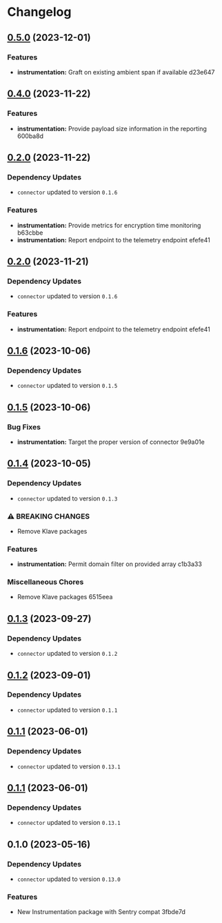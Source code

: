 # Changelog
## [0.5.0](///compare/instrumentation@0.4.0...instrumentation@0.5.0) (2023-12-01)


### Features

* **instrumentation:** Graft on existing ambient span if available d23e647

## [0.4.0](///compare/instrumentation@0.3.0...instrumentation@0.4.0) (2023-11-22)


### Features

* **instrumentation:** Provide payload size information in the reporting 600ba8d

## [0.2.0](///compare/instrumentation@0.1.6...instrumentation@0.2.0) (2023-11-22)

### Dependency Updates

* `connector` updated to version `0.1.6`

### Features

* **instrumentation:** Provide metrics for encryption time monitoring b63cbbe
* **instrumentation:** Report endpoint to the telemetry endpoint efefe41

## [0.2.0](///compare/instrumentation@0.1.6...instrumentation@0.2.0) (2023-11-21)

### Dependency Updates

* `connector` updated to version `0.1.6`

### Features

* **instrumentation:** Report endpoint to the telemetry endpoint efefe41

## [0.1.6](///compare/instrumentation@0.1.5...instrumentation@0.1.6) (2023-10-06)

### Dependency Updates

* `connector` updated to version `0.1.5`
## [0.1.5](///compare/instrumentation@0.1.4...instrumentation@0.1.5) (2023-10-06)


### Bug Fixes

* **instrumentation:** Target the proper version of connector 9e9a01e

## [0.1.4](///compare/instrumentation@0.1.3...instrumentation@0.1.4) (2023-10-05)

### Dependency Updates

* `connector` updated to version `0.1.3`

### ⚠ BREAKING CHANGES

* Remove Klave packages

### Features

* **instrumentation:** Permit domain filter on provided array c1b3a33


### Miscellaneous Chores

* Remove Klave packages 6515eea

## [0.1.3](///compare/instrumentation@0.1.2...instrumentation@0.1.3) (2023-09-27)

### Dependency Updates

* `connector` updated to version `0.1.2`
## [0.1.2](///compare/instrumentation@0.1.1...instrumentation@0.1.2) (2023-09-01)

### Dependency Updates

* `connector` updated to version `0.1.1`
## [0.1.1](///compare/instrumentation@0.1.0...instrumentation@0.1.1) (2023-06-01)

### Dependency Updates

* `connector` updated to version `0.13.1`
## [0.1.1](///compare/instrumentation@0.1.0...instrumentation@0.1.1) (2023-06-01)

### Dependency Updates

* `connector` updated to version `0.13.1`
## 0.1.0 (2023-05-16)

### Dependency Updates

* `connector` updated to version `0.13.0`

### Features

* New Instrumentation package with Sentry compat 3fbde7d
